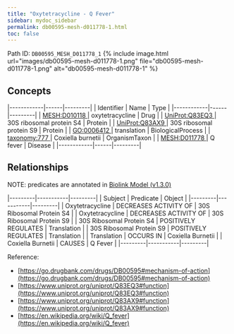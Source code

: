```yaml
---
title: "Oxytetracycline - Q Fever"
sidebar: mydoc_sidebar
permalink: db00595-mesh-d011778-1.html
toc: false 
---
```



Path ID: `DB00595_MESH_D011778_1`
{% include image.html url="images/db00595-mesh-d011778-1.png" file="db00595-mesh-d011778-1.png" alt="db00595-mesh-d011778-1" %}

## Concepts

|------------|------|---------|
| Identifier | Name | Type    |
|------------|------|---------|
| <a href="https://identifiers.org/MESH:D010118">MESH:D010118 </a> | oxytetracycline | Drug |
| <a href="https://identifiers.org/UniProt:Q83EQ3">UniProt:Q83EQ3 </a> | 30S ribosomal protein S4 | Protein |
| <a href="https://identifiers.org/UniProt:Q83AX9">UniProt:Q83AX9 </a> | 30S ribosomal protein S9 | Protein |
| <a href="https://identifiers.org/GO:0006412">GO:0006412 </a> | translation | BiologicalProcess |
| <a href="https://identifiers.org/taxonomy:777">taxonomy:777 </a> | Coxiella burnetii | OrganismTaxon |
| <a href="https://identifiers.org/MESH:D011778">MESH:D011778 </a> | Q fever | Disease |
|------------|------|---------|

## Relationships


NOTE: predicates are annotated in <a href="https://github.com/biolink/biolink-model/releases/tag/v1.3.0">Biolink Model (v1.3.0)</a>

|---------|-----------|---------|
| Subject | Predicate | Object  |
|---------|-----------|---------|
| Oxytetracycline | DECREASES ACTIVITY OF | 30S Ribosomal Protein S4 |
| Oxytetracycline | DECREASES ACTIVITY OF | 30S Ribosomal Protein S9 |
| 30S Ribosomal Protein S4 | POSITIVELY REGULATES | Translation |
| 30S Ribosomal Protein S9 | POSITIVELY REGULATES | Translation |
| Translation | OCCURS IN | Coxiella Burnetii |
| Coxiella Burnetii | CAUSES | Q Fever |
|---------|-----------|---------|

Reference: 
  - [https://go.drugbank.com/drugs/DB00595#mechanism-of-action](https://go.drugbank.com/drugs/DB00595#mechanism-of-action)
  - [https://www.uniprot.org/uniprot/Q83EQ3#function](https://www.uniprot.org/uniprot/Q83EQ3#function)
  - [https://www.uniprot.org/uniprot/Q83AX9#function](https://www.uniprot.org/uniprot/Q83AX9#function)
  - [https://en.wikipedia.org/wiki/Q_fever](https://en.wikipedia.org/wiki/Q_fever)

